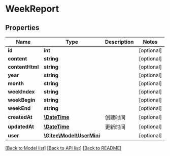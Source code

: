 # WeekReport

## Properties

Name | Type | Description | Notes
------------ | ------------- | ------------- | -------------
**id** | **int** |  | [optional] 
**content** | **string** |  | [optional] 
**contentHtml** | **string** |  | [optional] 
**year** | **string** |  | [optional] 
**month** | **string** |  | [optional] 
**weekIndex** | **string** |  | [optional] 
**weekBegin** | **string** |  | [optional] 
**weekEnd** | **string** |  | [optional] 
**createdAt** | [**\DateTime**](\DateTime.md) | 创建时间 | [optional] 
**updatedAt** | [**\DateTime**](\DateTime.md) | 更新时间 | [optional] 
**user** | [**\Gitee\Model\UserMini**](UserMini.md) |  | [optional] 

[[Back to Model list]](../../README.md#documentation-for-models) [[Back to API list]](../../README.md#documentation-for-api-endpoints) [[Back to README]](../../README.md)


